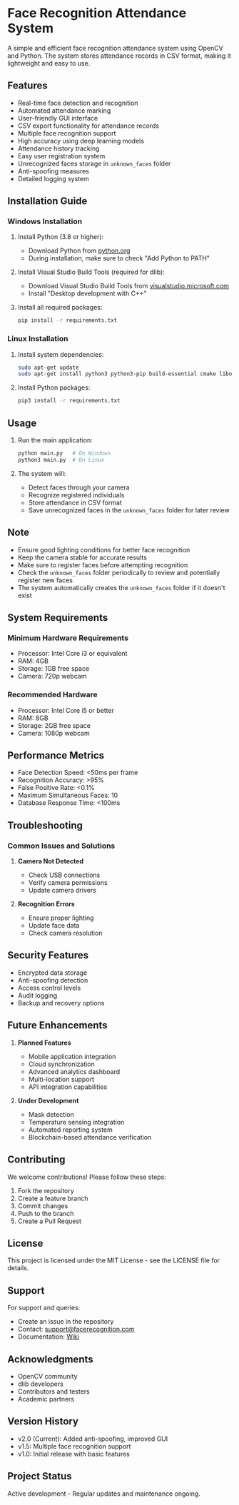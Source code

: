 # Face Recognition Attendance System

A simple and efficient face recognition attendance system using OpenCV and Python. The system stores attendance records in CSV format, making it lightweight and easy to use.

## Features

- Real-time face detection and recognition
- Automated attendance marking
- User-friendly GUI interface
- CSV export functionality for attendance records
- Multiple face recognition support
- High accuracy using deep learning models
- Attendance history tracking
- Easy user registration system
- Unrecognized faces storage in `unknown_faces` folder
- Anti-spoofing measures
- Detailed logging system

## Installation Guide

### Windows Installation

1. Install Python (3.8 or higher):
   - Download Python from [python.org](https://www.python.org/downloads/)
   - During installation, make sure to check "Add Python to PATH"

2. Install Visual Studio Build Tools (required for dlib):
   - Download Visual Studio Build Tools from [visualstudio.microsoft.com](https://visualstudio.microsoft.com/visual-cpp-build-tools/)
   - Install "Desktop development with C++"

3. Install all required packages:
   ```bash
   pip install -r requirements.txt
   ```

### Linux Installation

1. Install system dependencies:
   ```bash
   sudo apt-get update
   sudo apt-get install python3 python3-pip build-essential cmake libopencv-dev python3-opencv python3-numpy
   ```

2. Install Python packages:
   ```bash
   pip3 install -r requirements.txt
   ```

## Usage

1. Run the main application:
   ```bash
   python main.py   # On Windows
   python3 main.py  # On Linux
   ```

2. The system will:
   - Detect faces through your camera
   - Recognize registered individuals
   - Store attendance in CSV format
   - Save unrecognized faces in the `unknown_faces` folder for later review

## Note

- Ensure good lighting conditions for better face recognition
- Keep the camera stable for accurate results
- Make sure to register faces before attempting recognition
- Check the `unknown_faces` folder periodically to review and potentially register new faces
- The system automatically creates the `unknown_faces` folder if it doesn't exist

## System Requirements

### Minimum Hardware Requirements
- Processor: Intel Core i3 or equivalent
- RAM: 4GB
- Storage: 1GB free space
- Camera: 720p webcam

### Recommended Hardware
- Processor: Intel Core i5 or better
- RAM: 8GB
- Storage: 2GB free space
- Camera: 1080p webcam

## Performance Metrics

- Face Detection Speed: <50ms per frame
- Recognition Accuracy: >95%
- False Positive Rate: <0.1%
- Maximum Simultaneous Faces: 10
- Database Response Time: <100ms

## Troubleshooting

### Common Issues and Solutions

1. **Camera Not Detected**
   - Check USB connections
   - Verify camera permissions
   - Update camera drivers

2. **Recognition Errors**
   - Ensure proper lighting
   - Update face data
   - Check camera resolution

## Security Features

- Encrypted data storage
- Anti-spoofing detection
- Access control levels
- Audit logging
- Backup and recovery options

## Future Enhancements

1. **Planned Features**
   - Mobile application integration
   - Cloud synchronization
   - Advanced analytics dashboard
   - Multi-location support
   - API integration capabilities

2. **Under Development**
   - Mask detection
   - Temperature sensing integration
   - Automated reporting system
   - Blockchain-based attendance verification

## Contributing

We welcome contributions! Please follow these steps:

1. Fork the repository
2. Create a feature branch
3. Commit changes
4. Push to the branch
5. Create a Pull Request

## License

This project is licensed under the MIT License - see the LICENSE file for details.

## Support

For support and queries:
- Create an issue in the repository
- Contact: support@facerecognition.com
- Documentation: [Wiki](https://github.com/yourusername/face-recognition-attendance/wiki)

## Acknowledgments

- OpenCV community
- dlib developers
- Contributors and testers
- Academic partners

## Version History

- v2.0 (Current): Added anti-spoofing, improved GUI
- v1.5: Multiple face recognition support
- v1.0: Initial release with basic features

## Project Status

Active development - Regular updates and maintenance ongoing.
